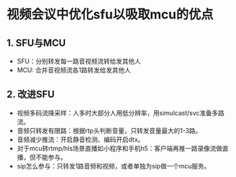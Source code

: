# 视频会议中优化sfu以吸取mcu的优点

## 1. SFU与MCU
- SFU：分别转发每一路音视频流转给发其他人
- MCU: 合并音视频流各1路转发给发其他人

## 2. 改进SFU

- 视频多码流降采样：人多时大部分人用低分辨率，用simulcast/svc准备多路流。
- 音频只转发有限路：根据rtp头判断音量，只转发音量最大的1-3路。
- 音频减少推流：开启静音检测、编码开启dtx。
- 对于mcu转rtmp/hls场景直播如小程序和手机h5：客户端再推一路录像流做直播，但不能参与。
- sip怎么参与：只转发1路音频和视频，或者单独为sip做一个mcu服务。

